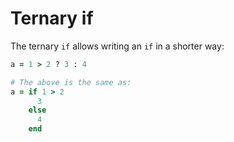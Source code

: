 # Ternary if

The ternary `if` allows writing an `if` in a shorter way:

```ruby
a = 1 > 2 ? 3 : 4

# The above is the same as:
a = if 1 > 2
      3
    else
      4
    end
```
